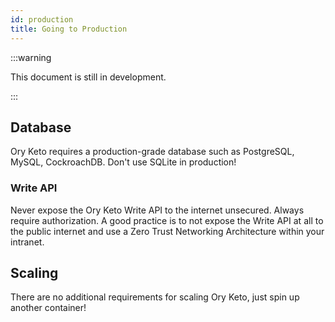 ```yaml
---
id: production
title: Going to Production
---
```


:::warning

This document is still in development.

:::

## Database

Ory Keto requires a production-grade database such as PostgreSQL, MySQL,
CockroachDB. Don't use SQLite in production!

### Write API

Never expose the Ory Keto Write API to the internet unsecured. Always require
authorization. A good practice is to not expose the Write API at all to the
public internet and use a Zero Trust Networking Architecture within your
intranet.

## Scaling

There are no additional requirements for scaling Ory Keto, just spin up another
container!
